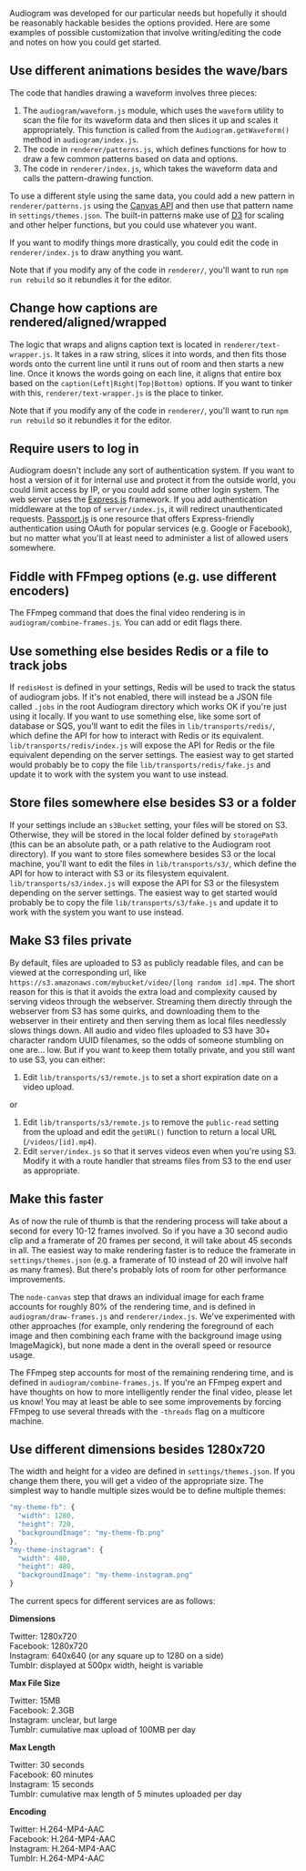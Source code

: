 Audiogram was developed for our particular needs but hopefully it should be reasonably hackable besides the options provided.  Here are some examples of possible customization that involve writing/editing the code and notes on how you could get started.

## Use different animations besides the wave/bars

The code that handles drawing a waveform involves three pieces:

1. The `audiogram/waveform.js` module, which uses the `waveform` utility to scan the file for its waveform data and then slices it up and scales it appropriately.  This function is called from the `Audiogram.getWaveform()` method in `audiogram/index.js`.
2. The code in `renderer/patterns.js`, which defines functions for how to draw a few common patterns based on data and options.
3. The code in `renderer/index.js`, which takes the waveform data and calls the pattern-drawing function.

To use a different style using the same data, you could add a new pattern in `renderer/patterns.js` using the [Canvas API](https://developer.mozilla.org/en-US/docs/Web/API/Canvas_API) and then use that pattern name in `settings/themes.json`.  The built-in patterns make use of [D3](https://d3js.org/) for scaling and other helper functions, but you could use whatever you want.

If you want to modify things more drastically, you could edit the code in `renderer/index.js` to draw anything you want.

Note that if you modify any of the code in `renderer/`, you'll want to run `npm run rebuild` so it rebundles it for the editor.

## Change how captions are rendered/aligned/wrapped

The logic that wraps and aligns caption text is located in `renderer/text-wrapper.js`.  It takes in a raw string, slices it into words, and then fits those words onto the current line until it runs out of room and then starts a new line.  Once it knows the words going on each line, it aligns that entire box based on the `caption(Left|Right|Top|Bottom)` options.  If you want to tinker with this, `renderer/text-wrapper.js` is the place to tinker.

Note that if you modify any of the code in `renderer/`, you'll want to run `npm run rebuild` so it rebundles it for the editor.

## Require users to log in

Audiogram doesn't include any sort of authentication system.  If you want to host a version of it for internal use and protect it from the outside world, you could limit access by IP, or you could add some other login system.  The web server uses the [Express.js](http://expressjs.com/) framework.  If you add authentication middleware at the top of `server/index.js`, it will redirect unauthenticated requests. [Passport.js](http://passportjs.org/) is one resource that offers Express-friendly authentication using OAuth for popular services (e.g. Google or Facebook), but no matter what you'll at least need to administer a list of allowed users somewhere.

## Fiddle with FFmpeg options (e.g. use different encoders)

The FFmpeg command that does the final video rendering is in `audiogram/combine-frames.js`.  You can add or edit flags there.

## Use something else besides Redis or a file to track jobs

If `redisHost` is defined in your settings, Redis will be used to track the status of audiogram jobs.  If it's not enabled, there will instead be a JSON file called `.jobs` in the root Audiogram directory which works OK if you're just using it locally.  If you want to use something else, like some sort of database or SQS, you'll want to edit the files in `lib/transports/redis/`, which define the API for how to interact with Redis or its equivalent.  `lib/transports/redis/index.js` will expose the API for Redis or the file equivalent depending on the server settings.  The easiest way to get started would probably be to copy the file `lib/transports/redis/fake.js` and update it to work with the system you want to use instead.

## Store files somewhere else besides S3 or a folder

If your settings include an `s3Bucket` setting, your files will be stored on S3.  Otherwise, they will be stored in the local folder defined by `storagePath` (this can be an absolute path, or a path relative to the Audiogram root directory). If you want to store files somewhere besides S3 or the local machine, you'll want to edit the files in `lib/transports/s3/`, which define the API for how to interact with S3 or its filesystem equivalent.  `lib/transports/s3/index.js` will expose the API for S3 or the filesystem depending on the server settings.  The easiest way to get started would probably be to copy the file `lib/transports/s3/fake.js` and update it to work with the system you want to use instead.

## Make S3 files private

By default, files are uploaded to S3 as publicly readable files, and can be viewed at the corresponding url, like `https://s3.amazonaws.com/mybucket/video/[long random id].mp4`. The short reason for this is that it avoids the extra load and complexity caused by serving videos through the webserver. Streaming them directly through the webserver from S3 has some quirks, and downloading them to the webserver in their entirety and then serving them as local files needlessly slows things down. All audio and video files uploaded to S3 have 30+ character random UUID filenames, so the odds of someone stumbling on one are... low. But if you want to keep them totally private, and you still want to use S3, you can either:

1. Edit `lib/transports/s3/remote.js` to set a short expiration date on a video upload.

or

1. Edit `lib/transports/s3/remote.js` to remove the `public-read` setting from the upload and edit the `getURL()` function to return a local URL (`/videos/[id].mp4`).
3. Edit `server/index.js` so that it serves videos even when you're using S3. Modify it with a route handler that streams files from S3 to the end user as appropriate.

## Make this faster

As of now the rule of thumb is that the rendering process will take about a second for every 10-12 frames involved.  So if you have a 30 second audio clip and a framerate of 20 frames per second, it will take about 45 seconds in all.  The easiest way to make rendering faster is to reduce the framerate in `settings/themes.json` (e.g. a framerate of 10 instead of 20 will involve half as many frames).  But there's probably lots of room for other performance improvements.

The `node-canvas` step that draws an individual image for each frame accounts for roughly 80% of the rendering time, and is defined in `audiogram/draw-frames.js` and `renderer/index.js`. We've experimented with other approaches (for example, only rendering the foreground of each image and then combining each frame with the background image using ImageMagick), but none made a dent in the overall speed or resource usage.

The FFmpeg step accounts for most of the remaining rendering time, and is defined in `audiogram/combine-frames.js`. If you're an FFmpeg expert and have thoughts on how to more intelligently render the final video, please let us know! You may at least be able to see some improvements by forcing FFmpeg to use several threads with the `-threads` flag on a multicore machine.

## Use different dimensions besides 1280x720

The width and height for a video are defined in `settings/themes.json`.  If you change them there, you will get a video of the appropriate size.  The simplest way to handle multiple sizes would be to define multiple themes:

```js
"my-theme-fb": {
  "width": 1280,
  "height": 720,
  "backgroundImage": "my-theme-fb.png"
},
"my-theme-instagram": {
  "width": 480,
  "height": 480,
  "backgroundImage": "my-theme-instagram.png"
}
```

The current specs for different services are as follows:

**Dimensions**

Twitter: 1280x720  
Facebook: 1280x720  
Instagram: 640x640 (or any square up to 1280 on a side)  
Tumblr: displayed at 500px width, height is variable

**Max File Size**

Twitter: 15MB  
Facebook: 2.3GB  
Instagram: unclear, but large  
Tumblr: cumulative max upload of 100MB per day

**Max Length**

Twitter: 30 seconds  
Facebook: 60 minutes  
Instagram: 15 seconds  
Tumblr: cumulative max length of 5 minutes uploaded per day

**Encoding**

Twitter: H.264-MP4-AAC  
Facebook: H.264-MP4-AAC  
Instagram: H.264-MP4-AAC  
Tumblr: H.264-MP4-AAC
